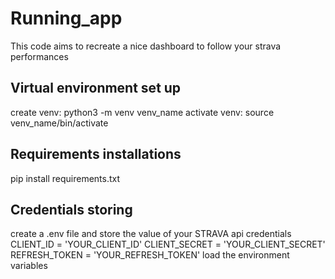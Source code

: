 # Running_app

This code aims to recreate a nice dashboard to follow your strava performances

## Virtual environment set up
create venv: python3 -m venv venv_name
activate venv: source venv_name/bin/activate

## Requirements installations
pip install requirements.txt

## Credentials storing
create a .env file and store the value of your STRAVA api credentials
CLIENT_ID = 'YOUR_CLIENT_ID'
CLIENT_SECRET = 'YOUR_CLIENT_SECRET'
REFRESH_TOKEN = 'YOUR_REFRESH_TOKEN'
load the environment variables
